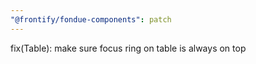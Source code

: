 ```yaml
---
"@frontify/fondue-components": patch
---
```


fix(Table): make sure focus ring on table is always on top
